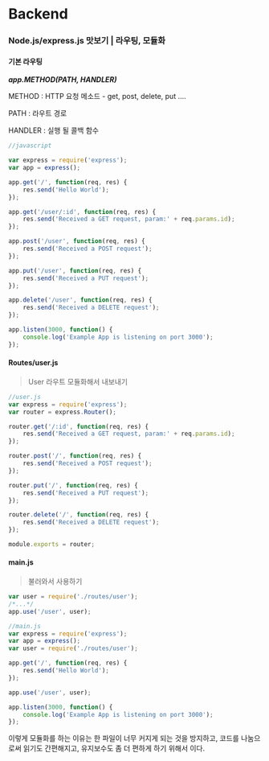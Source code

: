 # Backend

### Node.js/express.js 맛보기 | 라우팅, 모듈화

#### 기본 라우팅

***app.METHOD(PATH, HANDLER)***

METHOD : HTTP 요청 메소드 - get, post, delete, put ….

PATH : 라우트 경로

HANDLER : 실행 될 콜백 함수

```Javascript
//javascript

var express = require('express');
var app = express();

app.get('/', function(req, res) {
    res.send('Hello World');
});

app.get('/user/:id', function(req, res) {
    res.send('Received a GET request, param:' + req.params.id);
});

app.post('/user', function(req, res) {
    res.send('Received a POST request');
});

app.put('/user', function(req, res) {
    res.send('Received a PUT request');
});

app.delete('/user', function(req, res) {
    res.send('Received a DELETE request');
});

app.listen(3000, function() {
    console.log('Example App is listening on port 3000');
});
```



#### Routes/user.js

> User 라우트 모듈화해서 내보내기

```javascript
//user.js
var express = require('express');
var router = express.Router();

router.get('/:id', function(req, res) {
    res.send('Received a GET request, param:' + req.params.id);
});

router.post('/', function(req, res) {
    res.send('Received a POST request');
});

router.put('/', function(req, res) {
    res.send('Received a PUT request');
});

router.delete('/', function(req, res) {
    res.send('Received a DELETE request');
});

module.exports = router;

```



#### main.js 

> 불러와서 사용하기

```javascript
var user = require('./routes/user');
/*...*/
app.use('/user', user);
```



```javascript
//main.js
var express = require('express');
var app = express();
var user = require('./routes/user');

app.get('/', function(req, res) {
    res.send('Hello World');
});

app.use('/user', user);

app.listen(3000, function() {
    console.log('Example App is listening on port 3000');
});
```



이렇게 모듈화를 하는 이유는 한 파일이 너무 커지게 되는 것을 방지하고, 코드를 나눔으로써 읽기도 간편해지고, 유지보수도 좀 더 편하게 하기 위해서 이다.



